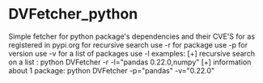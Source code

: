 # DVFetcher_python
Simple fetcher for python package's dependencies and their CVE'S for as registered in pypi.org
for recursive search use -r 
for package use -p 
for version use -v
for a list of packages use -l 
examples: 
[+] recursive search on a list : python DVFetcher -r -l="pandas 0.22.0,numpy" 
[+] information about 1 package: python DVFetcher -p="pandas" -v="0.22.0"
